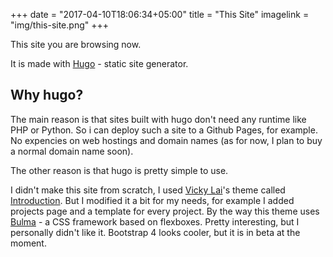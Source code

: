 +++
date = "2017-04-10T18:06:34+05:00"
title = "This Site"
imagelink = "img/this-site.png"
+++

This site you are browsing now.

It is made with [Hugo](https://gohugo.io/) - static site generator.

## Why hugo?

The main reason is that sites built with hugo don't need any runtime like PHP or Python. So i can deploy such a site to a Github Pages, for example. No expencies on web hostings and domain names (as for now, I plan to buy a normal domain name soon).

The other reason is that hugo is pretty simple to use. 

I didn't make this site from scratch, I used [Vicky Lai](https://vickylai.com)'s theme called [Introduction](https://github.com/vickylaixy/hugo-theme-introduction). But I modified it a bit for my needs, for example I added projects page and a template for every project. By the way this theme uses [Bulma](http://bulma.io/) - a CSS framework based on flexboxes. Pretty interesting, but I personally didn't like it. Bootstrap 4 looks cooler, but it is in beta at the moment.